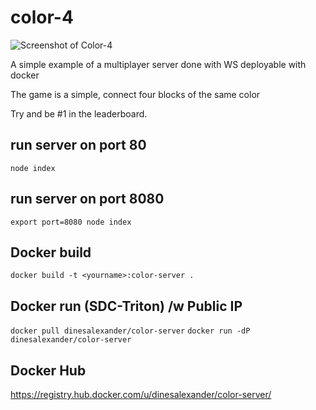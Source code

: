 # color-4
![Screenshot of Color-4](http://blacktowerentertainment.com/wp-content/uploads/2015/04/Screen-Shot-2015-04-14-at-4.03.07-PM.png)

A simple example of a multiplayer server done with WS deployable with docker

The game is a simple, connect four blocks of the same color

Try and be #1 in the leaderboard.

## run server on port 80
`node index`
## run server on port 8080
`export port=8080 node index`
## Docker build
`docker build -t <yourname>:color-server .`
## Docker run (SDC-Triton) /w Public IP
`docker pull dinesalexander/color-server`
`docker run -dP dinesalexander/color-server`

## Docker Hub
https://registry.hub.docker.com/u/dinesalexander/color-server/
